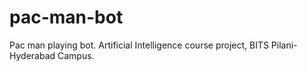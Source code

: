 # pac-man-bot
Pac man playing bot. Artificial Intelligence course project, BITS Pilani-Hyderabad Campus.
